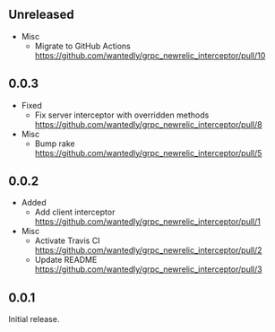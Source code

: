 ## Unreleased

- Misc
  - Migrate to GitHub Actions https://github.com/wantedly/grpc_newrelic_interceptor/pull/10

## 0.0.3

- Fixed
  - Fix server interceptor with overridden methods https://github.com/wantedly/grpc_newrelic_interceptor/pull/8
- Misc
  - Bump rake https://github.com/wantedly/grpc_newrelic_interceptor/pull/5

## 0.0.2

- Added
  - Add client interceptor https://github.com/wantedly/grpc_newrelic_interceptor/pull/1
- Misc
  - Activate Travis CI https://github.com/wantedly/grpc_newrelic_interceptor/pull/2
  - Update README https://github.com/wantedly/grpc_newrelic_interceptor/pull/3

## 0.0.1

Initial release.
